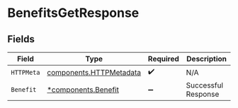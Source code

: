 # BenefitsGetResponse


## Fields

| Field                                                              | Type                                                               | Required                                                           | Description                                                        |
| ------------------------------------------------------------------ | ------------------------------------------------------------------ | ------------------------------------------------------------------ | ------------------------------------------------------------------ |
| `HTTPMeta`                                                         | [components.HTTPMetadata](../../models/components/httpmetadata.md) | :heavy_check_mark:                                                 | N/A                                                                |
| `Benefit`                                                          | [*components.Benefit](../../models/components/benefit.md)          | :heavy_minus_sign:                                                 | Successful Response                                                |